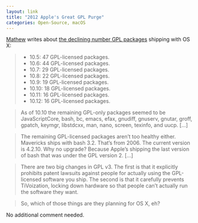 ```yaml
---
layout: link
title: "2012 Apple's Great GPL Purge"
categories: Open-Source, macOS
---
```


[Mathew](https://twitter.com/mathew) writes about [the declining number GPL packages](http://meta.ath0.com/2012/02/05/apples-great-gpl-purge/) shipping with OS X:

> - 10.5: 47 GPL-licensed packages.
> - 10.6: 44 GPL-licensed packages.
> - 10.7: 29 GPL-licensed packages.
> - 10.8: 22 GPL-licensed packages.
> - 10.9: 19 GPL-licensed packages.
> - 10.10: 18 GPL-licensed packages.
> - 10.11: 16 GPL-licensed packages.
> - 10.12: 16 GPL-licensed packages.

> As of 10.10 the remaining GPL-only packages seemed to be JavaScriptCore, bash, bc, emacs, efax, gnudiff, gnuserv, gnutar, groff, gpatch, keymgr, libstdcxx, man, nano, screen, texinfo, and uucp. [...]

> The remaining GPL-licensed packages aren’t too healthy either. Mavericks ships with bash 3.2. That’s from 2006. The current version is 4.2.10. Why no upgrade? Because Apple’s shipping the last version of bash that was under the GPL version 2. [...]

> There are two big changes in GPL v3. The first is that it explicitly prohibits patent lawsuits against people for actually using the GPL-licensed software you ship. The second is that it carefully prevents TiVoization, locking down hardware so that people can’t actually run the software they want.

> So, which of those things are they planning for OS X, eh?

No additional comment needed.